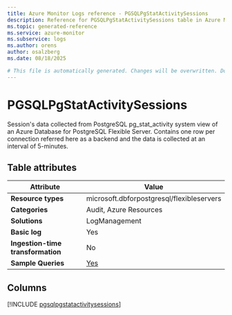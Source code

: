 ```yaml
---
title: Azure Monitor Logs reference - PGSQLPgStatActivitySessions
description: Reference for PGSQLPgStatActivitySessions table in Azure Monitor Logs.
ms.topic: generated-reference
ms.service: azure-monitor
ms.subservice: logs
ms.author: orens
author: osalzberg
ms.date: 08/18/2025

# This file is automatically generated. Changes will be overwritten. Do not change this file directly.
---
```


# PGSQLPgStatActivitySessions

Session's data collected from PostgreSQL pg_stat_activity system view of an Azure Database for PostgreSQL Flexible Server. Contains one row per connection referred here as a backend and the data is collected at an interval of 5-minutes.


## Table attributes

|Attribute|Value|
|---|---|
|**Resource types**|microsoft.dbforpostgresql/flexibleservers|
|**Categories**|Audit, Azure Resources|
|**Solutions**| LogManagement|
|**Basic log**|Yes|
|**Ingestion-time transformation**|No|
|**Sample Queries**|[Yes](/azure/azure-monitor/reference/queries/pgsqlpgstatactivitysessions)|



## Columns
  
[!INCLUDE [pgsqlpgstatactivitysessions](~/reusable-content/ce-skilling/azure/includes/azure-monitor/reference/tables/pgsqlpgstatactivitysessions-include.md)]
